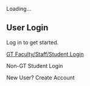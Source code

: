 Loading...

## User Login

Log in to get started.

[GT Faculty/Staff/Student Login](https://sso.gatech.edu/cas/login?service=https://atlas.gatech.edu)

Non-GT Student Login

New User? Create Account